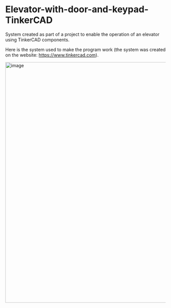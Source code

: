 # Elevator-with-door-and-keypad-TinkerCAD
System created as part of a project to enable the operation of an elevator using TinkerCAD components.

Here is the system used to make the program work (the system was created on the website: https://www.tinkercad.com).

<img width="1108" height="756" alt="image" src="https://github.com/user-attachments/assets/cf490aa2-993e-45f1-a8f1-8a9b81357bd2" />
